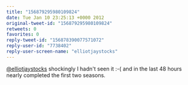 ```yaml
---
title: "156879295980109824"
date: Tue Jan 10 23:25:13 +0000 2012
original-tweet-id: "156879295980109824"
retweets: 0
favorites: 0
reply-tweet-id: "156878390077571072"
reply-user-id: "7738402"
reply-user-screen-name: "elliotjaystocks"
---
```

<a href="https://twitter.com/elliotjaystocks">@elliotjaystocks</a> shockingly I hadn't seen it :-( and in the last 48 hours nearly completed the first two seasons.
